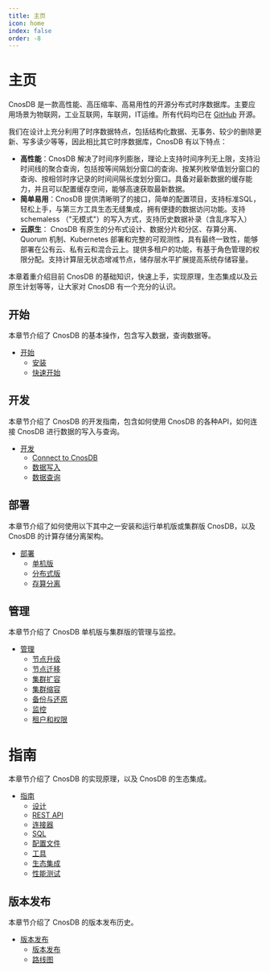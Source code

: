 ```yaml
---
title: 主页
icon: home
index: false
order: -8
---
```


# 主页

CnosDB 是一款高性能、高压缩率、高易用性的开源分布式时序数据库。主要应用场景为物联网，工业互联网，车联网，IT运维。所有代码均已在 [GitHub](https://github.com/cnosdb/cnosdb) 开源。

我们在设计上充分利用了时序数据特点，包括结构化数据、无事务、较少的删除更新、写多读少等等，因此相比其它时序数据库，CnosDB 有以下特点：
* **高性能**：CnosDB 解决了时间序列膨胀，理论上支持时间序列无上限，支持沿时间线的聚合查询，包括按等间隔划分窗口的查询、按某列枚举值划分窗口的查询、按相邻时序记录的时间间隔长度划分窗口。具备对最新数据的缓存能力，并且可以配置缓存空间，能够高速获取最新数据。
* **简单易用**：CnosDB 提供清晰明了的接口，简单的配置项目，支持标准SQL，轻松上手，与第三方工具生态无缝集成，拥有便捷的数据访问功能。支持 schemaless （"无模式"）的写入方式，支持历史数据补录（含乱序写入）
* **云原生**： CnosDB 有原生的分布式设计、数据分片和分区、存算分离、Quorum 机制、Kubernetes 部署和完整的可观测性，具有最终一致性，能够部署在公有云、私有云和混合云上。提供多租户的功能，有基于角色管理的权限分配。支持计算层无状态增减节点，储存层水平扩展提高系统存储容量。


本章着重介绍目前 CnosDB 的基础知识，快速上手，实现原理，生态集成以及云原生计划等等，让大家对 CnosDB 有一个充分的认识。

## 开始

本章节介绍了 CnosDB 的基本操作，包含写入数据，查询数据等。

- [开始](./guide/start)
  - [安装](./guide/start/install.md)
  - [快速开始](./guide/start/quick_start.md)

## 开发

本章节介绍了 CnosDB 的开发指南，包含如何使用 CnosDB 的各种API，如何连接 CnosDB 进行数据的写入与查询。

- [开发](./guide/develop)
  - [Connect to CnosDB](./guide/develop/api.md)
  - [数据写入](./guide/develop/write.md)
  - [数据查询](./guide/develop/query.md)

## 部署

本章节介绍了如何使用以下其中之一安装和运行单机版或集群版 CnosDB，以及 CnosDB 的计算存储分离架构。

- [部署](./guide/deploy)
  - [单机版](./guide/deploy/single.md)
  - [分布式版](./guide/deploy/distributed.md)
  - [存算分离](./guide/deploy/separation_mod.md)

## 管理

本章节介绍了 CnosDB 单机版与集群版的管理与监控。

- [管理](./guide/manage)
  - [节点升级](./guide/manage/upgrade.md) 
  - [节点迁移](./guide/manage/migration.md)
  - [集群扩容](./guide/manage/cluster_expansion.md)
  - [集群缩容](./guide/manage/cluster_shrink.md)
  - [备份与还原](./guide/manage/backup.md)
  - [监控](./guide/manage/monitor.md)
  - [租户和权限](./guide/manage/tenant.md)

# 指南

本章节介绍了 CnosDB 的实现原理，以及 CnosDB 的生态集成。

- [指南](./guide/reference)
  - [设计](./guide/reference/design.md)
  - [REST API](./guide/reference/rest_api.md)
  - [连接器](./guide/reference/connector.md)
  - [SQL](./guide/reference/sql.md)
  - [配置文件](./guide/reference/config.md)
  - [工具](./guide/reference/tools.md)
  - [生态集成](./guide/reference/ecosystem.md)
  - [性能测试](./guide/reference/performance.md)

## 版本发布

本章节介绍了 CnosDB 的版本发布历史。

- [版本发布](./guide/release)
  - [版本发布](./guide/release/changelist.md)
  - [路线图](./guide/release/roadmap.md)

